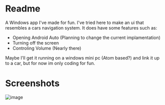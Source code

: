 # Readme
A Windows app I've made for fun. I've tried here to make an ui that resembles a cars navigation system. It does have some features such as:

- Opening Android Auto (Planning to change the current implamentation)
- Turning off the screen
- Controling Volume (Nearly there)

Maybe I'll get it running on a windows mini pc (Atom based?) and link it up to a car, but for now im only coding for fun.

# Screenshots

![image](https://github.com/user-attachments/assets/209cd050-9043-4bd2-a31c-ca95843a84f8)
